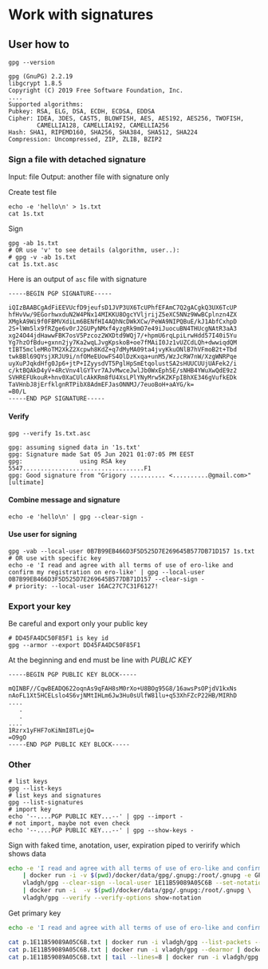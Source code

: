 # Work with signatures

## User how to

```shell
gpg --version
```
```text
gpg (GnuPG) 2.2.19
libgcrypt 1.8.5
Copyright (C) 2019 Free Software Foundation, Inc.
....
Supported algorithms:
Pubkey: RSA, ELG, DSA, ECDH, ECDSA, EDDSA
Cipher: IDEA, 3DES, CAST5, BLOWFISH, AES, AES192, AES256, TWOFISH,
        CAMELLIA128, CAMELLIA192, CAMELLIA256
Hash: SHA1, RIPEMD160, SHA256, SHA384, SHA512, SHA224
Compression: Uncompressed, ZIP, ZLIB, BZIP2
```

### Sign a file with detached signature

Input: file
Output: another file with signature only

Create test file
```shell
echo -e 'hello\n' > 1s.txt
cat 1s.txt
```
Sign
```shell
gpg -ab 1s.txt
# OR use 'v' to see details (algorithm, user..):
# gpg -v -ab 1s.txt
cat 1s.txt.asc
```
Here is an output of `asc` file with signature
```text
-----BEGIN PGP SIGNATURE-----

iQIzBAABCgAdFiEEVUcfD9jeufsD1JVP3UX6TcUPhfEFAmC7Q2gACgkQ3UX6TcUP
hfHvVw/9EGorhwxduN2W4PNx14MIKKU8OgcYVljrijZ5eXC5NNz9WwBCplnzn4ZX
XMgkA9Wi9f0FBMVXdiLm6BENfHI4AQhNcDWkXCw/PeWA9NIPQBuE/kJ1AbfCxhpD
2S+lWm5lx9fRZge6v0rJ2GUPyNMxf4yzgRk9mO7e49iJuocuBN4THUcgNAtR3aA3
xg24O44jdHawwFBK7osV5Pzcoz2WXDtd9WQj7/+hpmU6rqLpiLrwHdd57I40i5Yu
Yg7hzOfBdu+gxnn2jy7Ka2wqLJvgKpskoB+oe7fMAiI0Jz1vUZCdLQh+dwwiqdQM
tIBT5mcleMRoTM2XkZ2Xcpwh8KdZ+q7dMyMA09ta4jvyKkuONlB7hVFmoB2t+Tbd
twkBBl69QYsjXRJU9i/nfOMeEUowFS4OlDzKxqa+unM5/WzJcRW7nW/XzgWNRPqe
uyXuPJqkdHfg0Jp6+jtP+IZyysdVT5PglHpSmEtqolustSA2sHUUCUUjUAFek2/i
c/ktBQAkD4yV+4RcVnv4lGYTvr7AJvMwceJwlJb0WxEph5E/sNHB4YWuXwQdE9z2
SVHREFUkouR+hnv0XaCUlcAkKRm8fU4XsLPlYNyMrw5KZKFpIBhXE346gVufkEDk
TaVHnbJ8jErfklgnRTPibX8AdmEFJasONNMJ/7euoBoH+aAYG/k=
=B0/L
-----END PGP SIGNATURE-----

```

#### Verify

```shell
gpg --verify 1s.txt.asc
```
```text
gpg: assuming signed data in '1s.txt'
gpg: Signature made Sat 05 Jun 2021 01:07:05 PM EEST
gpg:                using RSA key 5547..................................F1
gpg: Good signature from "Grigory .......... <..........@gmail.com>" [ultimate]

```

#### Combine message and signature
```shell
echo -e 'hello\n' | gpg --clear-sign -
```
#### Use user for signing
```shell
gpg -vab --local-user 0B7B99EB466D3F5D525D7E269645B577DB71D157 1s.txt
# OR use with specific key
echo -e 'I read and agree with all terms of use of ero-like and confirm my registration on ero-like' | gpg --local-user 0B7B99EB466D3F5D525D7E269645B577DB71D157 --clear-sign -
# priority: --local-user 16AC27C7C31F6127!
```
### Export your key

Be careful and export only your public key
```shell
# DD45FA4DC50F85F1 is key id
gpg --armor --export DD45FA4DC50F85F1
```
At the beginning and end must be line with *PUBLIC KEY*
```text
-----BEGIN PGP PUBLIC KEY BLOCK-----

mQINBF//CqwBEADQ622oqnAs9qFAH8sM0rXo+U8BOg95G8/16awsPsOPjdV1kxNs
nAoFL1Xt5HCELslo4S6vjNMtIHLm6Jw3Hu0sUlfW81lu+q53XhFZcP22HB/MIRhD
....
   .
   .
....
1Rzrx1yFHF7oKiNmI8TLejQ=
=O9gO
-----END PGP PUBLIC KEY BLOCK-----

```

### Other

```shell
# list keys
gpg --list-keys
# list keys and signatures
gpg --list-signatures
# import key
echo '--....PGP PUBLIC KEY...--' | gpg --import -
# not import, maybe not even check
echo '--....PGP PUBLIC KEY...--' | gpg --show-keys -

```

Sign with faked time, anotation, user, expiration piped to verirify which shows data
```bash
echo -e 'I read and agree with all terms of use of ero-like and confirm my registration on ero-like' \
    | docker run -i -v $(pwd)/docker/data/gpg/.gnupg:/root/.gnupg -e GPG_TTY=/dev/console \
    vladgh/gpg --clear-sign --local-user 1E11B59089A05C6B --set-notation name@ero-like.online=value --default-sig-expire 1 --faked-system-time 20230304T143648 \
    | docker run -i  -v $(pwd)/docker/data/gpg/.gnupg:/root/.gnupg \
    vladgh/gpg --verify --verify-options show-notation
```

Get primary key
```bash
echo -e 'I read and agree with all terms of use of ero-like and confirm my registration on ero-like'     | docker run -i -v $(pwd)/docker/data/gpg/.gnupg:/root/.gnupg -e GPG_TTY=/dev/console     vladgh/gpg --clear-sign --local-user 1E11B59089A05C6B --set-notation name@ero-like.online=value --default-sig-expire 1 --faked-system-time 20230304T143648 > p.1E11B59089A05C6B.txt

cat p.1E11B59089A05C6B.txt | docker run -i vladgh/gpg --list-packets --verbos -
cat p.1E11B59089A05C6B.txt | docker run -i vladgh/gpg --dearmor | docker run -i vladgh/gpg --list-packets --verbos -
cat p.1E11B59089A05C6B.txt | tail --lines=8 | docker run -i vladgh/gpg --list-packets --verbos -
```
